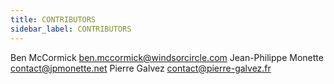 ```yaml
---
title: CONTRIBUTORS
sidebar_label: CONTRIBUTORS
---
```

Ben McCormick <ben.mccormick@windsorcircle.com>
Jean-Philippe Monette <contact@jpmonette.net>
Pierre Galvez <contact@pierre-galvez.fr>


